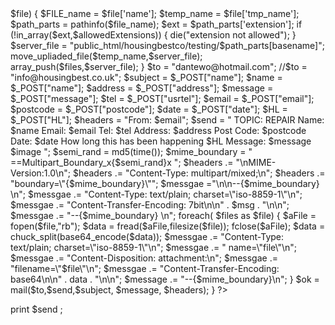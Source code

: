 <?php

//did files get sent 
if(isset($_FILES) && (bool) $_FILES) {

    $allowedExtensions = array ("gif", "jpeg", "jpg"," png");

    Foreach($_FILES as $name=>$file) {


    $FILE_name = $file['name'];
    $temp_name = $file['tmp_name'];

    $path_parts = pathinfo($file_name);
    $ext = $path_parts['extension'];

    if (!in_array($ext,$allowedExtensions)) {

    die("extension not allowed");

    }


    $server_file = "public_html/housingbestco/testing/$path_parts[basename]";
    move_upliaded_file($temp_name,$server_file);

    array_push($files,$server_file);
    }

    $to = "dantewo@hotmail.com";
    //$to = "info@housingbest.co.uk";
    $subject = $_POST["name"];

    $name = $_POST["name"];
    $address = $_POST["address"];
    $message = $_POST["message"];
    $tel = $_POST["usrtel"];

    $email = $_POST["email"];
    $postcode = $_POST["postcode"];
    $date = $_POST["date"];
    $HL = $_POST["HL"];
    $headers = "From: $email";
    $send = " TOPIC: REPAIR

    Name:	$name
    Email:	$email
    Tel:    $tel
    Address:  $address
    Post Code: $postcode

    Date: $date 
    How long this has been happening $HL



    Message:

    $message
    $image ";



    $semi_rand = md5(time());
    $mime_boundary = " ==Multipart_Boundary_x{$semi_rand}x ";


    $headers .= "\nMIME-Version:1.0\n";
    $headers .= "Content-Type: multipart/mixed;\n";
    $headers .= "boundary=\"{$mime_boundary}\"";

    $messgae ="\n\n--{$mime_boundary} \n";
    $messgae .= "Content-Type: text/plain; charset=\"iso-8859-1\"\n";
    $messgae .= "Content-Transfer-Encoding: 7bit\n\n" . $msg . "\n\n";
    $messgae .= "--{$mime_boundary} \n";


    foreach( $files as $file) { 
        $aFile = fopen($file,"rb");
        $data = fread($aFile,filesize($file));
        fclose($aFile);
        $data = chuck_split(base64_encode($data));
     $messgae .= "Content-Type: text/plain; charset=\"iso-8859-1\"\n";
     $messgae .= " name=\"file\"\n";
    $messgae .= "Content-Disposition: attachment:\n";
        $messgae .= "filename=\"$file\"\n";
        $messgae .= "Content-Transfer-Encoding: base64\n\n" . data . "\n\n";
        $message .= "--{$mime_boundary}\n";




    }

                       $ok = mail($to,$send,$subject, $message, $headers);

}
                       ?>


 print $send  ;


<?php

?>
